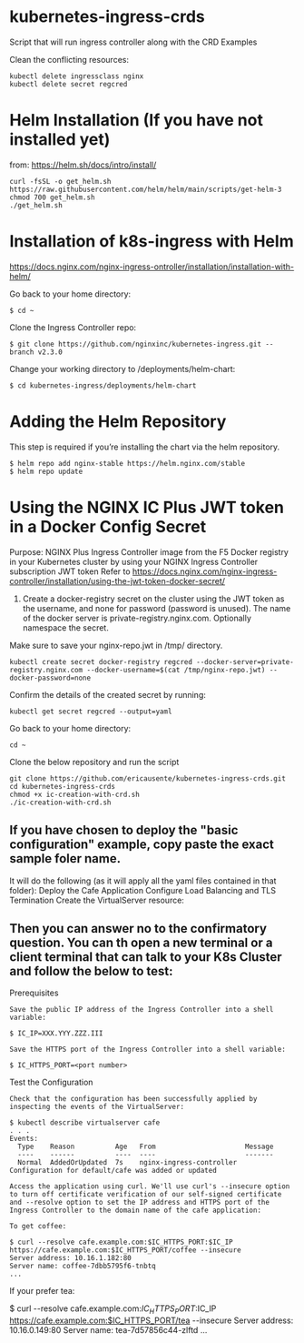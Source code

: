 # kubernetes-ingress-crds
Script that will run ingress controller along with the CRD Examples

Clean the conflicting resources: 
```
kubectl delete ingressclass nginx
kubectl delete secret regcred
```

# Helm Installation (If you have not installed yet)
from: https://helm.sh/docs/intro/install/

```
curl -fsSL -o get_helm.sh https://raw.githubusercontent.com/helm/helm/main/scripts/get-helm-3
chmod 700 get_helm.sh
./get_helm.sh
```

# Installation of k8s-ingress with Helm
https://docs.nginx.com/nginx-ingress-ontroller/installation/installation-with-helm/

Go back to your home directory: 
```
$ cd ~
```

Clone the Ingress Controller repo:
```
$ git clone https://github.com/nginxinc/kubernetes-ingress.git --branch v2.3.0
```

Change your working directory to /deployments/helm-chart:
```
$ cd kubernetes-ingress/deployments/helm-chart
```

# Adding the Helm Repository
This step is required if you’re installing the chart via the helm repository.
```
$ helm repo add nginx-stable https://helm.nginx.com/stable
$ helm repo update
```

# Using the NGINX IC Plus JWT token in a Docker Config Secret

Purpose: NGINX Plus Ingress Controller image from the F5 Docker registry in your Kubernetes cluster by using your NGINX Ingress Controller subscription JWT token 
Refer to https://docs.nginx.com/nginx-ingress-controller/installation/using-the-jwt-token-docker-secret/

1. Create a docker-registry secret on the cluster using the JWT token as the username, and none for password (password is unused). The name of the docker server is private-registry.nginx.com. Optionally namespace the secret.

Make sure to save your nginx-repo.jwt in /tmp/ directory. 

```
kubectl create secret docker-registry regcred --docker-server=private-registry.nginx.com --docker-username=$(cat /tmp/nginx-repo.jwt) --docker-password=none
```

Confirm the details of the created secret by running:
```
kubectl get secret regcred --output=yaml
```

Go back to your home directory: 
```
cd ~
```

Clone the below repository and run the script
```
git clone https://github.com/ericausente/kubernetes-ingress-crds.git
cd kubernetes-ingress-crds
chmod +x ic-creation-with-crd.sh
./ic-creation-with-crd.sh
```

## If you have chosen to deploy the "basic configuration" example, copy paste the exact sample foler name. 

It will do the following (as it will apply all the yaml files contained in that folder):
Deploy the Cafe Application
Configure Load Balancing and TLS Termination
Create the VirtualServer resource:

## Then you can answer no to the confirmatory question. You can th open a new terminal or a client terminal that can talk to your K8s Cluster and follow the below to test: 

Prerequisites

    Save the public IP address of the Ingress Controller into a shell variable:

    $ IC_IP=XXX.YYY.ZZZ.III

    Save the HTTPS port of the Ingress Controller into a shell variable:

    $ IC_HTTPS_PORT=<port number>


Test the Configuration

    Check that the configuration has been successfully applied by inspecting the events of the VirtualServer:

    $ kubectl describe virtualserver cafe
    . . .
    Events:
      Type    Reason          Age   From                      Message
      ----    ------          ----  ----                      -------
      Normal  AddedOrUpdated  7s    nginx-ingress-controller  Configuration for default/cafe was added or updated

    Access the application using curl. We'll use curl's --insecure option to turn off certificate verification of our self-signed certificate and --resolve option to set the IP address and HTTPS port of the Ingress Controller to the domain name of the cafe application:

    To get coffee:

    $ curl --resolve cafe.example.com:$IC_HTTPS_PORT:$IC_IP https://cafe.example.com:$IC_HTTPS_PORT/coffee --insecure
    Server address: 10.16.1.182:80
    Server name: coffee-7dbb5795f6-tnbtq
    ...

If your prefer tea:

$ curl --resolve cafe.example.com:$IC_HTTPS_PORT:$IC_IP https://cafe.example.com:$IC_HTTPS_PORT/tea --insecure
Server address: 10.16.0.149:80
Server name: tea-7d57856c44-zlftd
...





